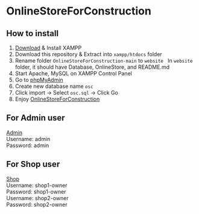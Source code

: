 # OnlineStoreForConstruction

## How to install

1. [Download](https://www.apachefriends.org/index.html) & Install XAMPP
2. Download this repository & Extract into `xampp/htdocs` folder
3. Rename folder `OnlineStoreForConstruction-main` to `website`
&nbsp; In `website` folder, it should have Database, OnlineStore, and README.md
4. Start Apache, MySQL on XAMPP Control Panel
5. Go to [phpMyAdmin](http://localhost/phpmyadmin)
6. Create new database name `osc`
7. Click import -> Select `osc.sql` -> Click Go
8. Enjoy [OnlineStoreForConstruction](http://localhost/website/OnlineStore)

## For Admin user
[Admin](http://localhost/website/OnlineStore/admin)\
Username: admin\
Password: admin

## For Shop user
[Shop](http://localhost/website/OnlineStore/shop)\
Username: shop1-owner\
Password: shop1-owner\
Username: shop2-owner\
Password: shop2-owner
